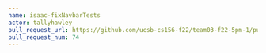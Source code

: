 ```yaml
---
name: isaac-fixNavbarTests
actor: tallyhawley
pull_request_url: https://github.com/ucsb-cs156-f22/team03-f22-5pm-1/pull/74
pull_request_num: 74
---
```

